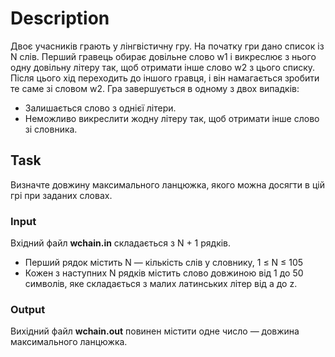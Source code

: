 # Description

Двоє учасникiв грають у лiнгвiстичну гру. На початку гри дано список iз N слiв.
Перший гравець обирає довiльне слово w1 i викреслює з нього одну довiльну лiтеру
так, щоб отримати iнше слово w2 з цього списку. Пiсля цього хiд переходить до
iншого гравця, i вiн намагається зробити те саме зi словом w2.
Гра завершується в одному з двох випадкiв:
- Залишається слово з однiєї лiтери.
- Неможливо викреслити жодну лiтеру так, щоб отримати iнше слово зi словника.

## Task

Визначте довжину максимального ланцюжка, якого можна досягти в цiй грi при
заданих словах.

### Input

Вхiдний файл **wchain.in** складається з N + 1 рядкiв.
- Перший рядок мiстить N — кiлькiсть слiв у словнику, 1 ≤ N ≤ 105
- Кожен з наступних N рядкiв мiстить слово довжиною вiд 1 до 50 символiв, яке
складається з малих латинських лiтер вiд a до z.

### Output

Вихiдний файл **wchain.out** повинен мiстити одне число — довжина максимального
ланцюжка.